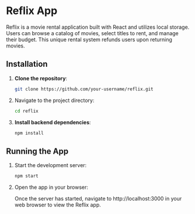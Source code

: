 # Reflix App

Reflix is a movie rental application built with React and utilizes local storage. Users can browse a catalog of movies, select titles to rent, and manage their budget. This unique rental system refunds users upon returning movies.

## Installation

1. **Clone the repository**:
   
    ```bash
   git clone https://github.com/your-username/reflix.git

2. Navigate to the project directory:
   
    ```bash
   cd reflix
   
3. **Install backend dependencies**:
   
    ```bash
    npm install


## Running the App

1. Start the development server:
   
    ```bash
    npm start

2. Open the app in your browser:

   Once the server has started, navigate to http://localhost:3000 in your web browser to view the Reflix app.

